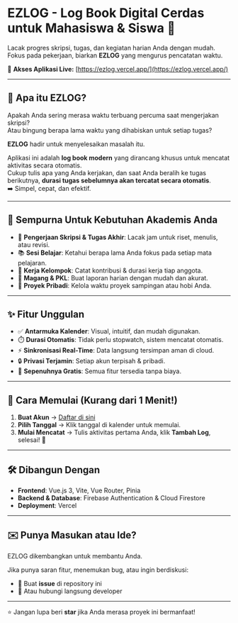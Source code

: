 # EZLOG - Log Book Digital Cerdas untuk Mahasiswa & Siswa 👋

Lacak progres skripsi, tugas, dan kegiatan harian Anda dengan mudah.  
Fokus pada pekerjaan, biarkan **EZLOG** yang mengurus pencatatan waktu.

🔗 **Akses Aplikasi Live:** [https://ezlog.vercel.app/](https://ezlog.vercel.app/)

---

## 🤔 Apa itu EZLOG?

Apakah Anda sering merasa waktu terbuang percuma saat mengerjakan skripsi?  
Atau bingung berapa lama waktu yang dihabiskan untuk setiap tugas?  

**EZLOG** hadir untuk menyelesaikan masalah itu.  

Aplikasi ini adalah **log book modern** yang dirancang khusus untuk mencatat aktivitas secara otomatis.  
Cukup tulis apa yang Anda kerjakan, dan saat Anda beralih ke tugas berikutnya, **durasi tugas sebelumnya akan tercatat secara otomatis**.  
➡️ Simpel, cepat, dan efektif.

---

## 🎯 Sempurna Untuk Kebutuhan Akademis Anda

- 📝 **Pengerjaan Skripsi & Tugas Akhir**: Lacak jam untuk riset, menulis, atau revisi.
- 📚 **Sesi Belajar**: Ketahui berapa lama Anda fokus pada setiap mata pelajaran.
- 👥 **Kerja Kelompok**: Catat kontribusi & durasi kerja tiap anggota.
- 💼 **Magang & PKL**: Buat laporan harian dengan mudah dan akurat.
- 🎨 **Proyek Pribadi**: Kelola waktu proyek sampingan atau hobi Anda.

---

## ✨ Fitur Unggulan

- ✅ **Antarmuka Kalender**: Visual, intuitif, dan mudah digunakan.
- ⏱️ **Durasi Otomatis**: Tidak perlu stopwatch, sistem mencatat otomatis.
- ⚡ **Sinkronisasi Real-Time**: Data langsung tersimpan aman di cloud.
- 🔒 **Privasi Terjamin**: Setiap akun terpisah & pribadi.
- 💯 **Sepenuhnya Gratis**: Semua fitur tersedia tanpa biaya.

---

## 🚀 Cara Memulai (Kurang dari 1 Menit!)

1. **Buat Akun** → [Daftar di sini](https://ezlog.vercel.app/register)  
2. **Pilih Tanggal** → Klik tanggal di kalender untuk memulai.  
3. **Mulai Mencatat** → Tulis aktivitas pertama Anda, klik **Tambah Log**, selesai! 🎉  

---

## 🛠️ Dibangun Dengan

- **Frontend**: Vue.js 3, Vite, Vue Router, Pinia  
- **Backend & Database**: Firebase Authentication & Cloud Firestore  
- **Deployment**: Vercel  

---

## ✉️ Punya Masukan atau Ide?

EZLOG dikembangkan untuk membantu Anda.  

Jika punya saran fitur, menemukan bug, atau ingin berdiskusi:  
- 💬 Buat **issue** di repository ini  
- 📩 Atau hubungi langsung developer  

---

⭐ Jangan lupa beri **star** jika Anda merasa proyek ini bermanfaat!
